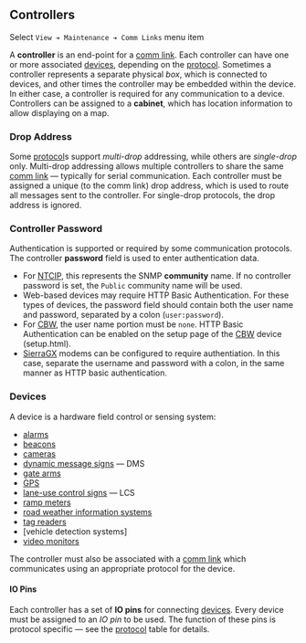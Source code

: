 ## Controllers

Select `View ➔ Maintenance ➔ Comm Links` menu item

A **controller** is an end-point for a [comm link].  Each controller can have
one or more associated [devices](#devices), depending on the [protocol].
Sometimes a controller represents a separate physical _box_, which is connected
to devices, and other times the controller may be embedded within the device.
In either case, a controller is required for any communication to a device.
Controllers can be assigned to a **cabinet**, which has location information to
allow displaying on a map.

### Drop Address

Some [protocol]s support _multi-drop_ addressing, while others are _single-drop_
only.  Multi-drop addressing allows multiple controllers to share the same
[comm link] — typically for serial communication.  Each controller must be
assigned a unique (to the comm link) drop address, which is used to route all
messages sent to the controller.  For single-drop protocols, the drop address is
ignored.

### Controller Password

Authentication is supported or required by some communication protocols.  The
controller **password** field is used to enter authentication data.

* For [NTCIP], this represents the SNMP **community** name.  If no controller
  password is set, the `Public` community name will be used.
* Web-based devices may require HTTP Basic Authentication.  For these types of
  devices, the password field should contain both the user name and password,
  separated by a colon (`user:password`).
* For [CBW], the user name portion must be `none`.  HTTP Basic Authentication
  can be enabled on the setup page of the [CBW] device (setup.html).
* [SierraGX] modems can be configured to require authentiation.  In this case,
  separate the username and password with a colon, in the same manner as HTTP
  basic authentication.

### Devices

A device is a hardware field control or sensing system:

* [alarms]
* [beacons]
* [cameras]
* [dynamic message signs] — DMS
* [gate arms]
* [GPS]
* [lane-use control signs] — LCS
* [ramp meters]
* [road weather information systems]
* [tag readers]
* [vehicle detection systems]
* [video monitors]

The controller must also be associated with a [comm link] which communicates
using an appropriate protocol for the device.

#### IO Pins

Each controller has a set of **IO pins** for connecting [devices](#devices).
Every device must be assigned to an _IO pin_ to be used.  The function of these
pins is protocol specific — see the [protocol] table for details.


[alarms]: alarms.html
[beacons]: beacons.html
[cameras]: cameras.html
[CBW]: admin_guidel.html#cbw
[comm link]: admin_guide.html#comm_links
[dynamic message signs]: dms.html
[gate arms]: gate_arms.html
[GPS]: gps.html
[lane-use control signs]: lcs.html
[protocol]: admin_guide.html#prot_table
[NTCIP]: admin_guide.html#ntcip
[ramp meters]: ramp_meters.html
[road weather information systems]: rwis.html
[SierraGX]: admin_guide.html#sierragx
[tag readers]: tolling.html#tag-readers
[vehicle detection]: vehicle_detection.html
[video monitors]: video.html
